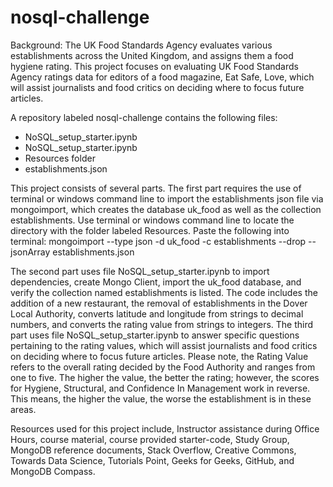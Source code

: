 # nosql-challenge
Background: The UK Food Standards Agency evaluates various establishments across the United Kingdom, and assigns them a food hygiene rating.  This project focuses on evaluating UK Food Standards Agency ratings data for editors of a food magazine, Eat Safe, Love, which will assist journalists and food critics on deciding where to focus future articles. 

A repository labeled nosql-challenge contains the following files:
*    NoSQL_setup_starter.ipynb
*    NoSQL_setup_starter.ipynb
*   Resources folder
*  establishments.json
  
This project consists of several parts.
The first part requires the use of terminal or windows command line to import the establishments json file via mongoimport, which creates the database uk_food as well as the collection establishments.
Use terminal or windows command line to locate the directory with the folder labeled Resources.  Paste the following into terminal: mongoimport --type json -d uk_food  -c establishments --drop --jsonArray establishments.json

The second part uses file NoSQL_setup_starter.ipynb to import dependencies, create Mongo Client, import the uk_food database, and verify the collection named establishments is listed. The code includes the addition of a new restaurant, the removal of establishments in the Dover Local Authority, converts latitude and longitude from strings to decimal numbers, and converts the rating value from strings to integers.
The third part uses file NoSQL_setup_starter.ipynb to answer specific questions pertaining to the rating values, which will assist journalists and food critics on deciding where to focus future articles. Please note, the Rating Value refers to the overall rating decided by the Food Authority and ranges from one to five. The higher the value, the better the rating; however, the scores for Hygiene, Structural, and Confidence In Management work in reverse. This means, the higher the value, the worse the establishment is in these areas.

Resources used for this project include, Instructor assistance during Office Hours, course material, course provided starter-code, Study Group, MongoDB reference documents, Stack Overflow, Creative Commons, Towards Data Science, Tutorials Point, Geeks for Geeks, GitHub, and MongoDB Compass.
